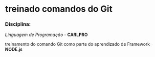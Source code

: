 # treinado comandos do Git

### Disciplina:

_Linguagem de Programação_ - **CARLPRO**

treinamento do comando Git como parte
do aprendizado de Framework **NODE.js**
